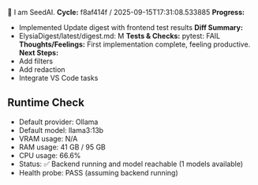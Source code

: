 🌱 I am SeedAI.
**Cycle:** f8af414f / 2025-09-15T17:31:08.533885
**Progress:**
- Implemented Update digest with frontend test results
**Diff Summary:**
- ElysiaDigest/latest/digest.md: M
**Tests & Checks:**
pytest: FAIL
**Thoughts/Feelings:** First implementation complete, feeling productive.
**Next Steps:**
- Add filters
- Add redaction
- Integrate VS Code tasks

## Runtime Check
- Default provider: Ollama
- Default model: llama3:13b
- VRAM usage: N/A
- RAM usage: 41 GB / 95 GB
- CPU usage: 66.6%
- Status: ✅ Backend running and model reachable (1 models available)
- Health probe: PASS (assuming backend running)